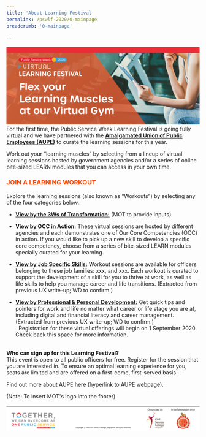```yaml
---
title: 'About Learning Festival'
permalink: /pswlf-2020/0-mainpage
breadcrumb: '0-mainpage'

---
```

![PSC2020](/images/PSWLF_Microsite_Banner.jpg)
<br> For the first time, the Public Service Week Learning Festival is going fully virtual and we have partnered with the **[Amalgamated Union of Public Employees (AUPE)](https://www.aupe.org.sg/)** to curate the learning sessions for this year.

Work out your “learning muscles” by selecting from a lineup of virtual learning sessions hosted by government agencies and/or a series of online bite-sized LEARN modules that you can access in your own time.

### <font color="orangered"><b>JOIN A LEARNING WORKOUT</b></font>
Explore the learning sessions (also known as “Workouts”) by selecting any of the four categories below.

+ <a href="/pswlf-2020/all-workouts/4b-3ws-of-transformation/"><b>View by the 3Ws of Transformation:</b></a> (MOT to provide inputs)

+ <a href="/pswlf-2020/all-workouts/occ/"><b>View by OCC in Action:</b></a>
These virtual sessions are hosted by different agencies and each demonstrates one of Our Core Competencies (OCC) in action. If you would like to pick up a new skill to develop a specific core competency, choose from a series of bite-sized LEARN modules specially curated for your learning.
 
+ <a href="/pswlf-2020/all-workouts/jobspecific/"><b>View by Job Specific Skills:</b></a>
Workout sessions are available for officers belonging to these job families: xxx, and xxx. Each workout is curated to support the development of a skill for you to thrive at work, as well as life skills to help you manage career and life transitions. (Extracted from previous UX write-up; WD to confirm.)

+ <a href="/pswlf-2020/all-workouts/professionalpd/"><b>View by Professional & Personal Development:</b></a>
Get quick tips and pointers for work and life no matter what career or life stage you are at, including digital and financial literacy and career management. (Extracted from previous UX write-up; WD to confirm.)
  
<br>  
Registration for these virtual offerings will begin on 1 September 2020. Check back this space for more information.

<br>
<b>Who can sign up for this Learning Festival?</b><br>
This event is open to all public officers for free. Register for the session that you are interested in. To ensure an optimal learning experience for you, seats are limited and are offered on a first-come, first-served basis.

Find out more about AUPE here (hyperlink to AUPE webpage).

(Note: To insert MOT's logo into the footer)
<br>
<br>
<a href="https://www.csc.gov.sg/"><img src="/images/PSWLF_Microsite_Footer_CSC&AUPE.jpg"></a>
